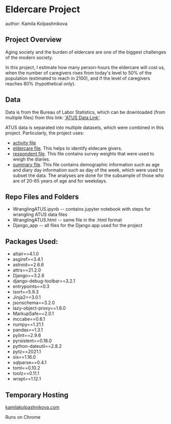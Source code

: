 # Eldercare Project

author: Kamila Kolpashnikova

## Project Overview

Aging society and the burden of eldercare are one of the biggest challenges of the modern society. 

In this project, I estimate how many person-hours the eldercare will cost us, when the number of caregivers rises from today's level to 50% of the population (estimated to reach in 2100), and if the level of caregivers reaches 80% (hypothetical only).

## Data

Data is from the Bureau of Labor Statistics, which can be downloaded (from multiple files) from this link: ['ATUS Data Link'](https://www.bls.gov/tus/data.htm).

ATUS data is separated into multiple datasets, which were combined in this project. Particularly, the project uses:
- [activity file]('https://www.bls.gov/tus/special.requests/atusact-0320.zip')
- [eldercare file]('https://www.bls.gov/tus/special.requests/atusrostec-1120.zip'). This helps to identify eldecare givers.
- [respondent file]('https://www.bls.gov/tus/special.requests/atusresp-0320.zip'). This file contains survey weights that were used to weigh the diaries.
- [summary file]('https://www.bls.gov/tus/special.requests/atussum-0320.zip'). This file contains demographic information such as age and diary day information such as day of the week, which were used to subset the data. The analyses are done for the subsample of those who are of 20-65 years of age and for weekdays.

## Repo Files and Folders

- WranglingATUS.ipynb -- contains jupyter notebook with steps for wrangling ATUS data files
- WranglingATUS.html -- same file in the .html format
- Django_app -- all files for the Django app used for the project

## Packages Used:

- altair==4.1.0
- asgiref==3.4.1
- astroid==2.6.6
- attrs==21.2.0
- Django==3.2.6
- django-debug-toolbar==3.2.1
- entrypoints==0.3
- isort==5.9.3
- Jinja2==3.0.1
- jsonschema==3.2.0
- lazy-object-proxy==1.6.0
- MarkupSafe==2.0.1
- mccabe==0.6.1
- numpy==1.21.1
- pandas==1.3.1
- pylint==2.9.6
- pyrsistent==0.18.0
- python-dateutil==2.8.2
- pytz==2021.1
- six==1.16.0
- sqlparse==0.4.1
- toml==0.10.2
- toolz==0.11.1
- wrapt==1.12.1

## Temporary Hosting

[kamilakolpashnikova.com](http://kamilakolpashnikova.com/)

Runs on Chrome
